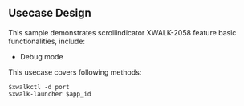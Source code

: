 ## Usecase Design

This sample demonstrates scrollindicator XWALK-2058 feature basic functionalities, include:
 
* Debug mode

This usecase covers following methods:

    $xwalkctl -d port
    $xwalk-launcher $app_id
